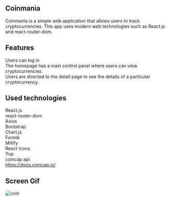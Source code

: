 <h2>Coinmania</h2>

Coinmania is a simple web application that allows users to track cryptocurrencies. This app uses modern web technologies such as React.js and react-router-dom.

<h2>Features</h2>

Users can log in </br>
The homepage has a main control panel where users can view cryptocurrencies.</br>
Users are directed to the detail page to see the details of a particular cryptocurrency.</br>

<h2>Used technologies</h2>

React.js</br>
react-router-dom</br>
Axios </br>
Bootstrap</br>
Chart.js</br>
Formik</br>
Millify</br>
React Icons</br>
Yup </br>
coincap api</br>
https://docs.coincap.io/ </br>

<h2>Screen Gif</h2>

![coin](https://github.com/begpan/coinApp/assets/145170180/ad6883de-f3a6-4da4-997e-bfc52334d4cc)

